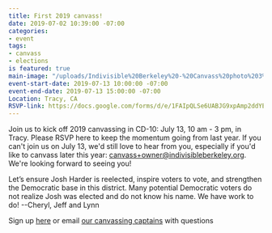 ```yaml
---
title: First 2019 canvass!
date: 2019-07-02 10:39:00 -07:00
categories:
- event
tags:
- canvass
- elections
is featured: true
main-image: "/uploads/Indivisible%20Berkeley%20-%20Canvass%20photo%203%20(CA-10,%202017).JPG"
event-start-date: 2019-07-13 10:00:00 -07:00
event-end-date: 2019-07-13 15:00:00 -07:00
Location: Tracy, CA
RSVP-link: https://docs.google.com/forms/d/e/1FAIpQLSe6UABJG9xpAmp2ddYEMlAeIc2iPNISCbuUUtkqF1iLAEvhhQ/viewform
---
```


Join us to kick off 2019 canvassing in CD-10: July 13, 10 am - 3 pm, in Tracy.  Please RSVP here to keep the momentum going from last year. If you can't join us on July 13, we'd still love to hear from you, especially if you'd like to canvass later this year: canvass+owner@indivisibleberkeley.org.  We're looking forward to seeing you!  

Let’s ensure Josh Harder is reelected, inspire voters to vote, and strengthen the Democratic base in this district. Many potential Democratic voters do not realize Josh was elected and do not know his name. We have work to do! --Cheryl, Jeff and Lynn

Sign up [here](https://docs.google.com/forms/d/e/1FAIpQLSe6UABJG9xpAmp2ddYEMlAeIc2iPNISCbuUUtkqF1iLAEvhhQ/viewform) or email [our canvassing captains](mailto:canvassing+owner@indivisibleberkeley.org) with questions